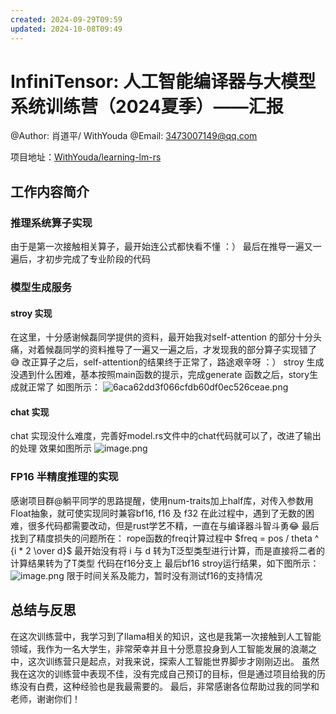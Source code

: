 ```yaml
---
created: 2024-09-29T09:59
updated: 2024-10-08T09:49
---
```

# InfiniTensor: 人工智能编译器与大模型系统训练营（2024夏季）——汇报
@Author: 肖道平/ WithYouda
@Email: 3473007149@qq.com

项目地址：[WithYouda/learning-lm-rs ](https://github.com/WithYouda/learning-lm-rs)

## 工作内容简介
### 推理系统算子实现
由于是第一次接触相关算子，最开始连公式都快看不懂 ：） 
最后在推导一遍又一遍后，才初步完成了专业阶段的代码

### 模型生成服务
#### stroy 实现
在这里，十分感谢候磊同学提供的资料，最开始我对self-attention 的部分十分头痛，对着候磊同学的资料推导了一遍又一遍之后，才发现我的部分算子实现错了😅
改正算子之后，self-attention的结果终于正常了，路途艰辛呀 ：）
stroy 生成没遇到什么困难，基本按照main函数的提示，完成generate 函数之后，story生成就正常了
如图所示：
![6aca62dd3f066cfdb60df0ec526ceae.png](https://obsidian-for-me-image.oss-cn-chengdu.aliyuncs.com/6aca62dd3f066cfdb60df0ec526ceae.png)

#### chat 实现
chat 实现没什么难度，完善好model.rs文件中的chat代码就可以了，改进了输出的处理
效果如图所示
![image.png](https://obsidian-for-me-image.oss-cn-chengdu.aliyuncs.com/20240929172120.png)


### FP16 半精度推理的实现
感谢项目群@躺平同学的思路提醒，使用num-traits加上half库，对传入参数用Float抽象，就可使实现同时兼容bf16, f16 及 f32
在此过程中，遇到了无数的困难，很多代码都需要改动，但是rust学艺不精，一直在与编译器斗智斗勇😂
最后找到了精度损失的问题所在：
rope函数的freq计算过程中
$freq = pos / theta ^ {i * 2 \over d}$
最开始没有将 i 与 d 转为T泛型类型进行计算，而是直接将二者的计算结果转为了T类型
代码在f16分支上
最后bf16 stroy运行结果，如下图所示：
![image.png](https://obsidian-for-me-image.oss-cn-chengdu.aliyuncs.com/20241008094457.png)
限于时间关系及能力，暂时没有测试f16的支持情况



## 总结与反思
在这次训练营中，我学习到了llama相关的知识，这也是我第一次接触到人工智能领域，我作为一名大学生，非常荣幸并且十分愿意投身到人工智能发展的浪潮之中，这次训练营只是起点，对我来说，探索人工智能世界脚步才刚刚迈出。
虽然我在这次的训练营中表现不佳，没有完成自己预订的目标，但是通过项目给我的历练没有白费，这种经验也是我最需要的。
最后，非常感谢各位帮助过我的同学和老师，谢谢你们！


